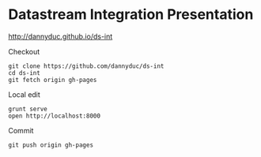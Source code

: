 # Datastream Integration Presentation

http://dannyduc.github.io/ds-int

Checkout

    git clone https://github.com/dannyduc/ds-int
    cd ds-int
    git fetch origin gh-pages
    
Local edit

    grunt serve
    open http://localhost:8000

Commit

    git push origin gh-pages
